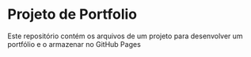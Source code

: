 # Projeto de Portfolio

Este repositório contém os arquivos de um projeto para desenvolver um portfólio e o armazenar no GitHub Pages
